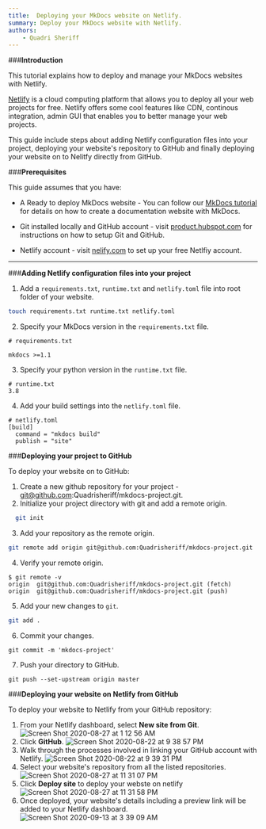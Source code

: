 ```yaml
---
title:  Deploying your MkDocs website on Netlify.
summary: Deploy your MkDocs website with Netlify.
authors:
    - Quadri Sheriff 
---
```


###**Introduction**

This tutorial explains how to deploy and manage your MkDocs websites with Netlify. 

[Netlify](https://www.netlify.com/) is a cloud computing platform that allows you to deploy all your web projects for free. Netlify offers some cool features like CDN, continous integration, admin GUI that enables you to better manage your web projects.

This guide include steps about adding Netlify configuration files into your project, deploying your website's repository to GitHub and finally deploying your website on to Nelitfy directly from GitHub.

###**Prerequisites**

This guide assumes that you have: 

- A Ready to deploy MkDocs website - You can follow our [MkDocs tutorial](/Static%20site%20generators/MkDocs/Getting-started/) for details on how to create a documentation website with MkDocs.
  
- Git installed locally and GitHub account - visit [product.hubspot.com](https://product.hubspot.com/blog/git-and-github-tutorial-for-beginners) for instructions on how to setup Git and GitHub.

- Netlify account - visit [nelify.com](https://www.netlify.com/) to set up your free Netlfiy account.

---

###**Adding Netlify configuration files into your project**

1. Add a `requirements.txt`, `runtime.txt` and `netlify.toml` file into root folder of your website.
```bash
touch requirements.txt runtime.txt netlify.toml
```
2. Specify your MkDocs version in the `requirements.txt` file.
```
# requirements.txt

mkdocs >=1.1
```
3. Specify your python version in the `runtime.txt` file.
```
# runtime.txt
3.8
```
4. Add your build settings into the `netlify.toml` file.
```
# netlify.toml
[build]
  command = "mkdocs build"
  publish = "site"
```

###**Deploying your project to GitHub**

To deploy your website on to GitHub:

1. Create a new github repository for your project - git@github.com:Quadrisheriff/mkdocs-project.git.
2. Initialize your project directory with git and add a remote origin. 
```bash
  git init
```
3. Add your repository as the remote origin.
```bash
git remote add origin git@github.com:Quadrisheriff/mkdocs-project.git
```
4. Verify your remote origin.
```
$ git remote -v
origin	git@github.com:Quadrisheriff/mkdocs-project.git (fetch)
origin	git@github.com:Quadrisheriff/mkdocs-project.git (push)
```
5. Add your new changes to `git`.
```bash
git add .
```
6. Commit your changes.
```
git commit -m 'mkdocs-project'
```
7. Push your directory to GitHub.
```
git push --set-upstream origin master
```

###**Deploying your website on Netlify from GitHub**

To deploy your website to Netlify from your GitHub repository:

1. From your Netlify dashboard, select **New site from Git**. ![Screen Shot 2020-08-27 at 1 12 56 AM](https://user-images.githubusercontent.com/59125401/91369162-f8cd3c80-e802-11ea-928b-ce876f4249cd.png)
2. Click **GitHub**. ![Screen Shot 2020-08-22 at 9 38 57 PM](https://user-images.githubusercontent.com/59125401/91368638-8ad44580-e801-11ea-8946-9a427a099dab.png)
3. Walk through the processes involved in linking your GitHub account with Netlify. ![Screen Shot 2020-08-22 at 9 39 31 PM](https://user-images.githubusercontent.com/59125401/91368722-ba834d80-e801-11ea-8396-e27a2d796361.png)
4. Select your website's repository from all the listed repositories. ![Screen Shot 2020-08-27 at 11 31 07 PM](https://user-images.githubusercontent.com/59125401/91505637-f41e8c00-e8c7-11ea-8e3b-8830dce0fd5b.png)
5. Click **Deploy site** to deploy your webste on netlify ![Screen Shot 2020-08-27 at 11 31 58 PM](https://user-images.githubusercontent.com/59125401/91505740-3e077200-e8c8-11ea-951c-32cd60086b69.png)
6. Once deployed, your website's details including a preview link will be added to your Netlify dashboard.
![Screen Shot 2020-09-13 at 3 39 09 AM](https://user-images.githubusercontent.com/59125401/93008951-f55fe200-f572-11ea-9fa4-41ab7975da09.png)




